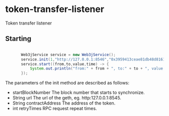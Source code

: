 # token-transfer-listener
Token transfer listener

## Starting


```java

       Web3jService service = new Web3jService();
       service.init(1,"http://127.0.0.1:8546","0x3959413ceae81db48d8161e939501c8f994acdaf",10);
       service.start((from,to,value,time) -> {
           System.out.println("from:" + from + ", to:" + to + ", value:" + value + ", time:" + time);
       });

```

The parameters of the init method are described as follows:
* startBlockNumber The block number that starts to synchronize.
* String url The url of the geth, eg. http:127.0.0.1:8545.
* String contractAddress The address of the token.
* int retryTimes RPC request repeat times.


